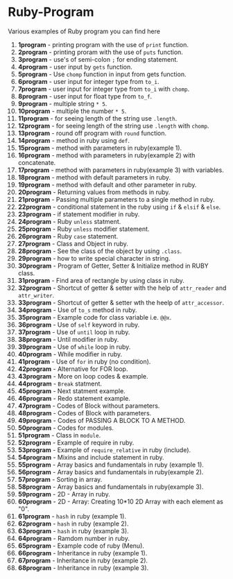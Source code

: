 # Ruby-Program
Various examples of Ruby program you can find here

1. **1program** - printing program with the use of `print` function.
2. **2program** - printing proram with the use of `puts` function.
3. **3program** - use's of semi-colon `;` for ending statement.
4. **4program** - user input by `gets` function.
5. **5program** - Use `chomp` function in input from gets function.
6. **6program** - user input for integer type from `to_i`.
7. **7program** - user input for integer type from `to_i` with `chomp`.
8. **8program** - user input for float type from `to_f`.
9. **9program** - multiple string `* 5`.
10. **10program** - multiple the number `* 5`.
11. **11program** - for seeing length of the string use `.length`.
12. **12program** - for seeing length of the string use `.length` with `chomp`.
13. **13program** - round off program with `round` function.
14. **14program** - method in ruby using `def`.
15. **15program** - method with parameters in ruby(example 1).
16. **16program** - method with parameters in ruby(example 2) with concatenate.
17. **17program** - method with parameters in ruby(example 3) with variables.
18. **18program** - method with default parameters in ruby.
19. **19program** - method with default and other parameter in ruby.
20. **20program** - Returning values from methods in ruby.
21. **21program** - Passing multiple parameters to a single method in ruby.
22. **22program** - conditional statement in the ruby using `if` & `elsif` & `else`.
23. **23program** - if statement modifier in ruby.
24. **24program** - Ruby `unless` statment.
25. **25program** - Ruby `unless` modifier statement.
26. **26program** - Ruby `case` statement.
27. **27program** - Class and Object in ruby.
28. **28program** - See the class of the object by using `.class`.
29. **29program** - how to write special character in string.
30. **30program** - Program of Getter, Setter & Initialize method in RUBY class.
31. **31program** - Find area of rectangle by using class in ruby.
32. **32program** - Shortcut of getter & setter with the help of `attr_reader` and `attr_writer`.
33. **33program** - Shortcut of getter & setter wth the heelp of `attr_accessor`.
34. **34program** - Use of `to_s` method in ruby.
35. **35program** - Example code for class variable i.e. `@@x`.
36. **36program** - Use of `self` keyword in ruby.
37. **37program** - Use of `until` loop in ruby.
38. **38program** - Until modifier in ruby.
39. **39program** - Use of `while` loop in ruby.
40. **40program** - While modifier in ruby.
41. **41program** - Use of `for` in ruby (no condition).
42. **42program** - Alternative for FOR loop.
43. **43program** - More on loop codes & example.
44. **44program** - `Break` statment.
45. **45program** - Next statment example.
46. **46program** - Redo statement example.
47. **47program** - Codes of Block without parameters.
48. **48program** - Codes of Block with parameters.
49. **49program** - Codes of PASSING A BLOCK TO A METHOD.
50. **50program** - Codes for modules.
51. **51program** - Class in `module`.
52. **52program** - Example of require in ruby.
53. **53program** - Example of `require_relative` in ruby (include).
54. **54program** - Mixins and include statement in ruby.
55. **55program** - Array basics and fundamentals in ruby (example 1).
56. **56program** - Array basics and fundamentals in ruby(example 2).
57. **57program** - Sorting in array.
58. **58program** - Array basics and fundamentals in ruby(example 3).
59. **59program** - 2D - Array in ruby.
60. **60program** - 2D - Array: Creating 10*10 2D Array with each element as "0".
61. **61program** - `hash` in ruby (example 1).
62. **62program** - `hash` in ruby (example 2).
63. **63program** - `hash` in ruby (example 3).
64. **64program** - Ramdom number in ruby.
65. **65program** - Example code of ruby (Menu).
66. **66program** - Inheritance in ruby (example 1).
67. **67program** - Inheritance in ruby (example 2).
68. **68program** - Inheritance in ruby (example 3). 
